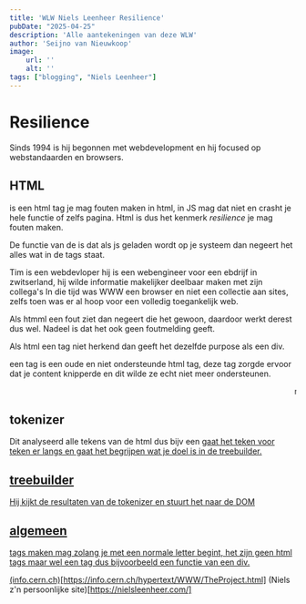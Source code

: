 ```yaml
---
title: 'WLW Niels Leenheer Resilience'
pubDate: "2025-04-25"
description: 'Alle aantekeningen van deze WLW'
author: 'Seijno van Nieuwkoop'
image:
    url: ''
    alt: ''
tags: ["blogging", "Niels Leenheer"]
---
```

# Resilience
Sinds 1994 is hij begonnen met webdevelopment en hij focused op webstandaarden en browsers.

## HTML
<noscript> is een html tag
je mag fouten maken in html, in JS mag dat niet en crasht je hele functie of zelfs pagina. Html is dus het kenmerk *resilience* je mag fouten maken.<br>

De functie van de <noscript> is dat als js geladen wordt op je systeem dan negeert het alles wat in de tags staat.

Tim is een webdevloper hij is een webengineer voor een ebdrijf in zwitserland, hij wilde informatie makelijker deelbaar maken met zijn collega's
In die tijd was WWW een browser en niet een collectie aan sites, zelfs toen was er al hoop voor een volledig toegankelijk web.<br>

Als htmml een fout ziet dan negeert die het gewoon, daardoor werkt derest dus wel. Nadeel is dat het ook geen foutmelding geeft.

Als html een tag niet herkend dan geeft het dezelfde purpose als een div.

een <blink> tag is een oude en niet ondersteunde html tag, deze tag zorgde ervoor dat je content knipperde en dit wilde ze echt niet meer ondersteunen.

<marquee> marquee is een functie waarmee je tekst over je scherm kan laten lopen</marquee>

## tokenizer

Dit analyseerd alle tekens van de html
dus bijv een <a href="#"> gaat het teken voor teken er langs en gaat het begrijpen wat je doel is in de treebuilder.

## treebuilder
Hij kijkt de resultaten van de tokenizer en stuurt het naar de DOM

## algemeen
tags maken mag zolang je met een normale letter begint, het zijn geen html tags maar wel een tag dus bijvoorbeeld een functie van een div.



(info.cern.ch)[https://info.cern.ch/hypertext/WWW/TheProject.html]
(Niels z'n persoonlijke site)[https://nielsleenheer.com/]
